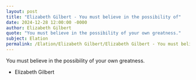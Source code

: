```yaml
---
layout: post
title: "Elizabeth Gilbert - You must believe in the possibility of"
date: 2024-12-28 12:00:00 -0000
author: Elizabeth Gilbert
quote: "You must believe in the possibility of your own greatness."
subject: Elation
permalink: /Elation/Elizabeth Gilbert/Elizabeth Gilbert - You must believe in the possibility of
---
```


You must believe in the possibility of your own greatness.

- Elizabeth Gilbert
